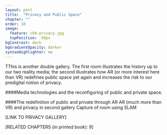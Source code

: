 ```yaml
---
layout: post
title:  "Privacy and Public Space"
chapter: ""
order: 10
image:
  feature: ch9-privacy.jpg
  topPosition: -50px
bgContrast: dark
bgGradientOpacity: darker
syntaxHighlighter: no
---
```



TThis is another double gallery. The first room illustrates the history up to our two reality media; the second illustrates how AR (or more interest here than VR) redefines public space yet again and increases the risk to our predigital notion of privacy. 

####Media technologies and the reconfiguring of public and private space.

####The redefinition of public and private through AR
AR (much more than VR) and privacy in second gallery 
    Capture of room using SLAM 

\[LINK TO PRIVACY GALLERY\]

\[RELATED CHAPTERS (in printed book): 9\]
